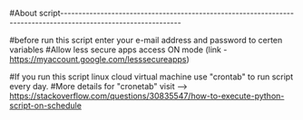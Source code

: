 #About script---------------------------------------------------------------------------------------------------------------

#before run this script enter your e-mail address and password to certen variables
#Allow less secure apps access ON mode (link - https://myaccount.google.com/lesssecureapps)

#If you run this script linux cloud virtual machine use "crontab" to run script every day.
#More details for "cronetab" visit --> https://stackoverflow.com/questions/30835547/how-to-execute-python-script-on-schedule 

